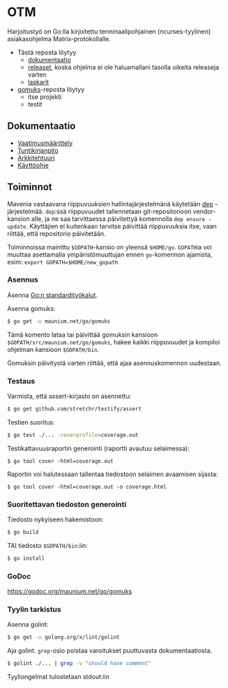 # OTM
Harjoitustyö on Go:lla kirjoitettu terminaalipohjainen (ncurses-tyylinen)
asiakasohjelma Matrix-protokollalle.

* Tästä reposta löytyy
  * [dokumentaatio](dokumentaatio)
  * [releaset](https://github.com/tulir/hy-otm/releases), koska ohjelma ei ole
    haluamallani tasolla oikeita releaseja varten
  * [laskarit](laskarit)
* [gomuks](https://github.com/tulir/gomuks)-reposta löytyy
  * itse projekti
  * testit

## Dokumentaatio
* [Vaatimusmäärittely](dokumentaatio/vaatimusmäärittely.md)
* [Tuntikirjanpito](dokumentaatio/tuntikirjanpito.md)
* [Arkkitehtuuri](dokumentaatio/arkkitehtuuri.md)
* [Käyttöohje](dokumentaatio/käyttöohje.md)

## Toiminnot
Mavenia vastaavana riippuvuuksien hallintajärjestelmänä käytetään [dep](https://github.com/golang/dep)
-järjestelmää. `dep`:ssä riippuvuudet tallennetaan git-repositorioon vendor-kansion
alle, ja ne saa tarvittaessa päivitettyä komennolla `dep ensure -update`. Käyttäjien
ei kuitenkaan tarvitse päivittää riippuvuuksia itse, vaan riittää, että repositorio
päivitetään.

Toiminnoissa mainittu `$GOPATH`-kansio on yleensä `$HOME/go`. `GOPATH`ia voi
muuttaa asettamalla ympäristömuuttujan ennen `go`-komennon ajamista, esim:
`export GOPATH=$HOME/new_gopath`

### Asennus
Asenna [Go:n standardityökalut](https://golang.org/dl/).

Asenna gomuks:
```bash
$ go get -u maunium.net/go/gomuks
```
Tämä komento lataa tai päivittää gomuksin kansioon `$GOPATH/src/maunium.net/go/gomuks`,
hakee kaikki riippuvuudet ja kompiloi ohjelman kansioon `$GOPATH/bin`.

Gomuksin päivitystä varten riittää, että ajaa asennuskomennon uudestaan.

### Testaus
Varmista, että assert-kirjasto on asennettu:
```bash
$ go get github.com/stretchr/testify/assert
```

Testien suoritus:
```bash
$ go test ./... -coverprofile=coverage.out
```

Testikattavuusraportin generointi (raportti avautuu selaimessa):
```
$ go tool cover -html=coverage.out
```

Raportin voi halutessaan tallentaa tiedostoon selaimen avaamisen sijasta:
```
$ go tool cover -html=coverage.out -o coverage.html
```

### Suoritettavan tiedoston generointi
Tiedosto nykyiseen hakemistoon:
```bash
$ go build
```

TAI tiedosto `$GOPATH/bin`:iin:
```bash
$ go install
```

### GoDoc
https://godoc.org/maunium.net/go/gomuks

### Tyylin tarkistus
Asenna golint:
```bash
$ go get -u golang.org/x/lint/golint
```

Aja golint. `grep`-osio poistaa varoitukset puuttuvasta dokumentaatiosta.
```bash
$ golint ./... | grep -v "should have comment"
```

Tyyliongelmat tulostetaan stdout:iin
